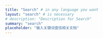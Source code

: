 ```yaml
---
title: "Search" # in any language you want
layout: "search" # is necessary
# description: "Description for Search"
summary: "search"
placeholder: "输入关键词查找相关文档"
---
```

